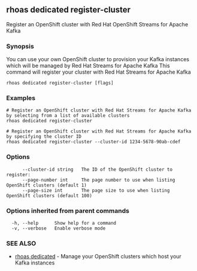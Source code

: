## rhoas dedicated register-cluster

Register an OpenShift cluster with Red Hat OpenShift Streams for Apache Kafka

### Synopsis

You can use your own OpenShift cluster to provision your Kafka instances which will be managed by Red Hat Streams for Apache Kafka
This command will register your cluster with Red Hat Streams for Apache Kafka


```
rhoas dedicated register-cluster [flags]
```

### Examples

```
# Register an OpenShift cluster with Red Hat Streams for Apache Kafka by selecting from a list of available clusters
rhoas dedicated register-cluster

# Register an OpenShift cluster with Red Hat Streams for Apache Kafka by specifying the cluster ID
rhoas dedicated register-cluster --cluster-id 1234-5678-90ab-cdef

```

### Options

```
      --cluster-id string   The ID of the OpenShift cluster to register:
      --page-number int     The page number to use when listing OpenShift clusters (default 1)
      --page-size int       The page size to use when listing OpenShift clusters (default 100)
```

### Options inherited from parent commands

```
  -h, --help      Show help for a command
  -v, --verbose   Enable verbose mode
```

### SEE ALSO

* [rhoas dedicated](rhoas_dedicated.md)	 - Manage your OpenShift clusters which host your Kafka instances

